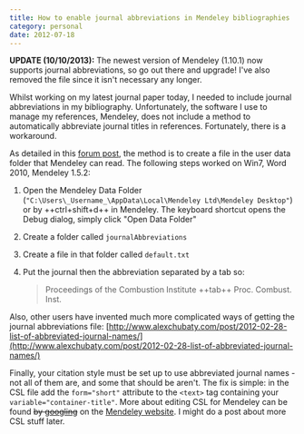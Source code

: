 ```yaml
---
title: How to enable journal abbreviations in Mendeley bibliographies
category: personal
date: 2012-07-18
---
```


**UPDATE (10/10/2013):** The newest version of Mendeley (1.10.1) now supports
journal abbreviations, so go out there and upgrade! I've also removed the file
since it isn't necessary any longer.
<!--more-->

Whilst working on my latest journal paper today, I needed to include journal
abbreviations in my bibliography. Unfortunately, the software I use to manage my
references, Mendeley, does not include a method to automatically abbreviate
journal titles in references. Fortunately, there is a workaround.

As detailed in this [forum
post](http://support.mendeley.com/customer/portal/questions/179297-how-to-enable-journal-abbreviations-?new=179297),
the method is to create a file in the user data folder that Mendeley can read.
The following steps worked on Win7, Word 2010, Mendeley 1.5.2:

1. Open the Mendeley Data Folder (`"C:\Users\_Username_\AppData\Local\Mendeley
   Ltd\Mendeley Desktop"`) or by ++ctrl+shift+d++ in Mendeley. The keyboard
   shortcut opens the Debug dialog, simply click "Open Data Folder"
2. Create a folder called `journalAbbreviations`
3. Create a file in that folder called `default.txt`
4. Put the journal then the abbreviation separated by a tab so:

   > Proceedings of the Combustion Institute ++tab++ Proc. Combust. Inst.

Also, other users have invented much more complicated ways of getting the
journal abbreviations file:
[http://www.alexchubaty.com/post/2012-02-28-list-of-abbreviated-journal-names/](http://www.alexchubaty.com/post/2012-02-28-list-of-abbreviated-journal-names/)

Finally, your citation style must be set up to use abbreviated journal names -
not all of them are, and some that should be aren't. The fix is simple: in the
CSL file add the `form="short"` attribute to the `<text>` tag containing your
`variable="container-title"`. More about editing CSL for Mendeley can be found
~~by [googling](http://lmgtfy.com/?q=mendeley+edit+citation+styles)~~ on the
[Mendeley website](https://csl.mendeley.com/about/). I might do a post about
more CSL stuff later.
